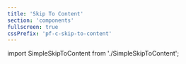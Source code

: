 ```yaml
---
title: 'Skip To Content'
section: 'components'
fullscreen: true
cssPrefix: 'pf-c-skip-to-content'
---
```


import SimpleSkipToContent from './SimpleSkipToContent';

<SimpleSkipToContent />
